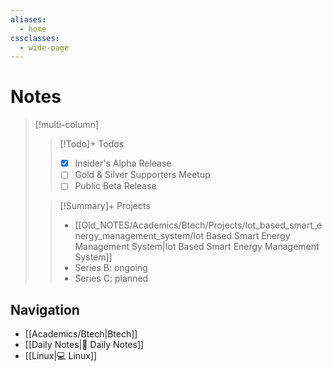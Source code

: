```yaml
---
aliases:
  - home
cssclasses:
  - wide-page
---
```


# Notes

> [!multi-column]
> > [!Todo]+ Todos
> > - [x] Insider's Alpha Release
> > - [ ] Gold & Silver Supporters Meetup
> > - [ ] Public Beta Release
>
> > [!Summary]+ Projects
> > - [[Old_NOTES/Academics/Btech/Projects/Iot_based_smart_energy_management_system/Iot Based Smart Energy Management System|Iot Based Smart Energy Management System]]
> > - Series B: ongoing
> > - Series C: planned

## Navigation
- [[Academics/Btech|Btech]]
- [[Daily Notes|📓 Daily Notes]]
-  [[Linux|💻 Linux]]